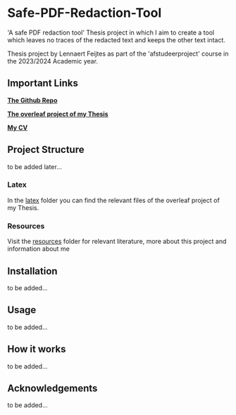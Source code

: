 # Safe-PDF-Redaction-Tool

'A safe PDF redaction tool' Thesis project in which I aim to create a tool which leaves no traces of the redacted text and keeps the other text intact.

Thesis project by Lennaert Feijtes as part of the 'afstudeerproject' course in the 2023/2024 Academic year.

## Important Links

**[The Github Repo](https://github.com/Lemmont/Safe-PDF-Redaction-Tool)**

**[The overleaf project of my Thesis](https://www.overleaf.com/1479247793gmrjdnkkrdrk#f9c645)**

**[My CV](https://www.ludof.nl/)**

## Project Structure

to be added later...

### Latex
In the [latex](https://github.com/Lemmont/Safe-PDF-Redaction-Tool/tree/main/latex) folder you can find the relevant files of the overleaf project of my Thesis.

### Resources 
Visit the [resources](https://github.com/Lemmont/Safe-PDF-Redaction-Tool/tree/main/resources) folder for relevant literature, more about this project and information about me

## Installation

to be added...

## Usage

to be added...

## How it works

to be added...

## Acknowledgements

to be added...
